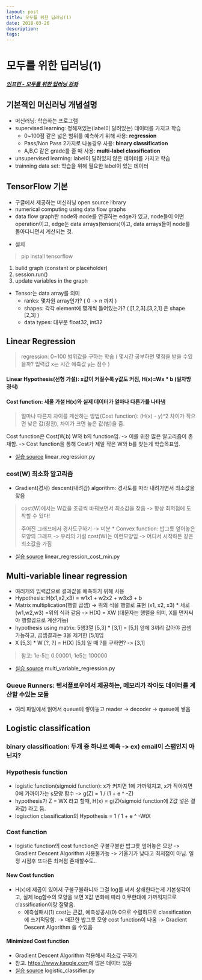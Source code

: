 ```yaml
---
layout: post
title: 모두를 위한 딥러닝(1)
date: 2018-03-26
description:
tags:
---
```


# 모두를 위한 딥러닝(1)
##### [인프런 - 모두를 위한 딥러닝 강좌](https://www.inflearn.com/course/%EA%B8%B0%EB%B3%B8%EC%A0%81%EC%9D%B8-%EB%A8%B8%EC%8B%A0%EB%9F%AC%EB%8B%9D-%EB%94%A5%EB%9F%AC%EB%8B%9D-%EA%B0%95%EC%A2%8C/)

## 기본적인 머신러닝 개념설명
* 머신러닝: 학습하는 프로그램
* supervised learning: 정해져있는(label이 달려있는) 데이터를 가지고 학습
	* 0~100점 같은 넓은 범위를 예측하기 위해 사용: **regression**
	* Pass/Non Pass 2가지로 나눌경우 사용: **binary classification**
	* A,B,C 같은 grade를 줄 때 사용: **multi-label classification**
* unsupervised learning: label이 달려있지 않은 데이터를 가지고 학습
* trainning data set: 학습을 위해 필요한 label이 있는 데이터

## TensorFlow 기본
 - 구글에서 제공하는 머신러닝 open source library
 - numerical computing using data flow graphs
 - data flow graph란 node와 node를 연결하는 edge가 있고, node들이 어떤 operation이고, edge는 data arrays(tensors)이고, data arrays들이 node를 돌아다니면서 계산되는 것.
* 설치
> pip install tensorflow

1. bulid graph (constant or placeholder)
2. session.run()
3. update variables in the graph

* Tensor는 data array를 의미
    * ranks: 몇차원 array인가? ( 0 -> n 까지 )
    * shapes: 각각 element에 몇개씩 들어있는가? ( [1,2,3].[3,2,1] 은 shape [2,3] )
    * data types: 대부분 float32, int32

## Linear Regression
> regression: 0~100 범위값을 구하는 학습 ( 몇시간 공부하면 몇점을 받을 수있을까? 입력값 x는 시간 에측값 y는 점수 )

#### Linear Hypothesis(선형 가설): x값이 커질수록 y값도 커짐, H(x)=Wx * b (일차방정식)
#### Cost function: 세울 가설 H(x)와 실제 데이터가 얼마나 다른가를 나타냄
> 얼마나 다른지 차이를 계산하는 방법(Cost function): (H(x) - y)^2
차이가 작으면 낮은 값(칭찬), 차이가 크면 높은 값(벌)을 줌.

Cost function은 Cost(W,b) W와 b의 function임.
-> 이를 위한 많은 알고리즘이 존재함.
-> Cost function을 통해 Cost가 제일 작은 W와 b를 찾는게 학습목표임.

* [실습 source](https://github.com/DaJeong-Lee/tensorflow) linear_regression.py

### cost(W) 최소화 알고리즘
* Gradient(경사) descent(내려감) algorithm: 경사도를 따라 내려가면서 최소값을 찾음
> cost(W)에서는 W값을 조금씩 바꿔보면서 최소값을 찾음 -> 항상 최저점에 도착할 수 있다!
>
> 주어진 그래프에서 경사도구하기 ->  미분
    * Convex function: 밥그릇 엎어놓은 모양의 그래프 -> 우리의 가설 cost(W)는 이런모양임 -> 어디서 시작하든 같은 최소값을 가짐
* [실습 source](https://github.com/DaJeong-Lee/tensorflow) linear_regression_cost_min.py

## Multi-variable linear regression
* 여러개의 입력값으로 결과값을 에측하기 위해 사용
* Hypothesis: H(x1,x2,x3) = w1x1 + w2x2 + w3x3 + b
* Matrix multiplication(행렬 곱셈) -> 위의 식을 행렬로 표현 (x1, x2, x3) * 세로(w1,w2,w3) =위의 식과 같음 -> H(X) = XW (대문자는 행렬을 의미, X를 먼저써야 행렬곱으로 계산가능)
* hypothesis using matrix:  5행3열 [5,3] * [3,1] = [5,1] 앞에 3끼리 값아야 곱셈가능하고, 곱셈결과는 3을 제거한 [5,1]임
* X [5,3] * W [?, ?] = H(X) [5,1] 일 때 ?를 구하면? -> [3,1]
> 참고: 1e-5는 0.00001, 1e5는 100000
* [실습 source](https://github.com/DaJeong-Lee/tensorflow) multi_variable_regression.py

### Queue Runners: 텐서플로우에서 제공하는, 메모리가 작아도 데이터를 계산할 수있는 모듈
* 여러 파일에서 읽어서 queue에 쌓아놓고 reader -> decoder -> queue에 쌓음

## Logistic classification
### binary classification: 두개 중 하나로 예측 -> ex) email이 스팸인지 아닌지?

### Hypothesis function
* logistic function(sigmoid function): x가 커지면 1에 가까워지고, x가 작아지면 0에 가까이가는 s모양 함수 -> g(Z) = 1 / (1 + e ^ -Z)
* hypothesis가  Z = WX 라고 할때, H(x) = g(Z)(sigmoid function에 Z값 넣은 결과값) 라고 둠.
* logisction classification의 Hypothesis = 1 / 1 + e ^ -WtX

### Cost function
* logistic function의 cost function은 구불구불한 밥그릇 엎어놓은 모양 -> Gradient Descent Algorithm 사용불가능 -> 기울기가 낮다고 최저점이 아님. 일정 시점후 또다른 최저점 존재할수도..
#### New Cost function
* H(x)에 제곱이 있어서 구불구불하니까 그걸 log를 써서 상쇄한다는게 기본생각이고, 실제 log함수의 모양을 보면 X값 변화에 따라 0,무한대에 가까워지므로 classification이랑 잘맞음.
    * 예측실패시(1) cost는 큰값, 예측성공시(0) 0으로 수렴하므로 classification에 쓰기적당함. -> 매끈한 밥그릇 모양 cost function이 나옴 -> Gradient Descent Algorithm 쓸 수있음

#### Minimized Cost function
* Gradient Descent Algorithm 적용해서 최소값 구하기
* 참고. <https://www.kaggle.com>에 많은 데이터 있음
* [실습 source](https://github.com/DaJeong-Lee/tensorflow) logistic_classifier.py



